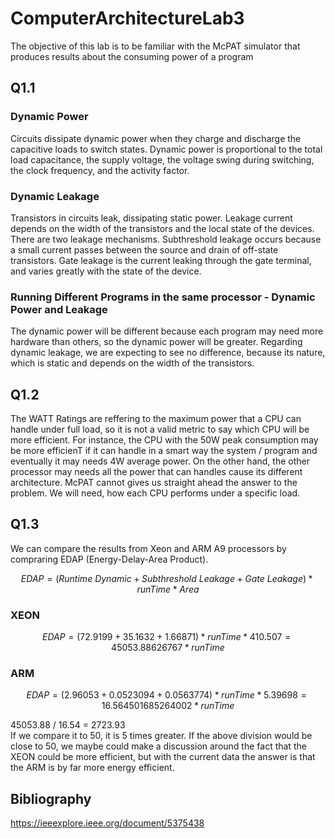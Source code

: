 # ComputerArchitectureLab3
The objective of this lab is to be familiar with the McPAT simulator that produces results about the consuming power of a program

## Q1.1
### Dynamic Power
Circuits dissipate dynamic power when they
charge and discharge the capacitive loads to switch states.
Dynamic power is proportional to the total load capacitance,
the supply voltage, the voltage swing during switching, the
clock frequency, and the activity factor.

### Dynamic Leakage
Transistors in circuits leak, dissipating static power. Leakage
current depends on the width of the transistors and the
local state of the devices. There are two leakage mechanisms.
Subthreshold leakage occurs because a small current
passes between the source and drain of off-state transistors.
Gate leakage is the current leaking through the gate terminal,
and varies greatly with the state of the device.

### Running Different Programs in the same processor - Dynamic Power and Leakage
The dynamic power will be different because each program may need more hardware than others, so the dynamic power will be greater. Regarding dynamic leakage, we are expecting to see no difference, because its nature, which is static and depends on the width of the transistors.

## Q1.2
The WATT Ratings are reffering to the maximum power that a CPU can handle under full load, so it is not a valid metric to say which CPU will be more efficient. For instance, the CPU with the 50W peak consumption may be more efficienT if it can handle in a smart way the system / program and eventually it may needs 4W average power. On the other hand, the other processor may needs all the power that can handles cause its different architecture. McPAT cannot gives us straight ahead the answer to the problem. We will need, how each CPU performs under a specific load.


## Q1.3
We can compare the results from Xeon and ARM A9 processors by compraring EDAP (Energy-Delay-Area Product).

$$ EDAP = (Runtime \ Dynamic + Subthreshold \ Leakage + Gate \ Leakage) * runTime * Area $$

### XEON
$$ EDAP = ( 72.9199 + 35.1632 + 1.66871 ) * runTime * 410.507 = 45053.88626767 * runTime $$
### ARM
$$ EDAP = ( 2.96053 +   0.0523094 + 0.0563774 ) * runTime * 5.39698 = 16.564501685264002 * runTime $$

45053.88 / 16.54 = 2723.93 \
If we compare it to 50, it is 5 times greater. If the above division would be close to 50, we maybe could make a discussion around the fact that the XEON could be more efficient, but with the current data the answer is that the ARM is by far more energy efficient.


## Bibliography 
https://ieeexplore.ieee.org/document/5375438


